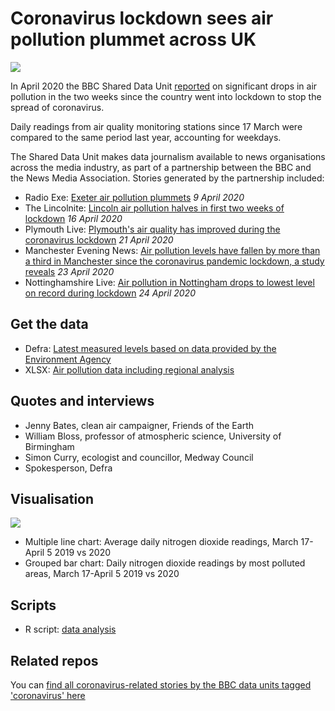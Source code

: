 # Coronavirus lockdown sees air pollution plummet across UK

![](https://ichef.bbci.co.uk/news/624/cpsprodpb/10171/production/_111650956_airpollution-nc.png)

In April 2020 the BBC Shared Data Unit [reported](https://www.bbc.co.uk/news/uk-england-52202974) on significant drops in air pollution in the two weeks since the country went into lockdown to stop the spread of coronavirus.

Daily readings from air quality monitoring stations since 17 March were compared to the same period last year, accounting for weekdays.

The Shared Data Unit makes data journalism available to news organisations across the media industry, as part of a partnership between the BBC and the News Media Association. Stories generated by the partnership included:

* Radio Exe: [Exeter air pollution plummets](https://www.radioexe.co.uk/news-and-features/local-news/exeter-air-pollution-plummets/) *9 April 2020*
* The Lincolnite: [Lincoln air pollution halves in first two weeks of lockdown](https://thelincolnite.co.uk/2020/04/lincoln-air-pollution-halves-in-first-two-weeks-of-lockdown/) *16 April 2020*
* Plymouth Live: [Plymouth's air quality has improved during the coronavirus lockdown](https://www.plymouthherald.co.uk/news/plymouth-news/plymouths-air-quality-improved-during-4062035) *21 April 2020*
* Manchester Evening News: [Air pollution levels have fallen by more than a third in Manchester since the coronavirus pandemic lockdown, a study reveals](https://www.manchestereveningnews.co.uk/news/greater-manchester-news/air-pollution-fall-mancxhester-lockdown-18141155) *23 April 2020* 
* Nottinghamshire Live: [Air pollution in Nottingham drops to lowest level on record during lockdown](https://www.nottinghampost.com/news/local-news/air-pollution-nottingham-drops-lowest-4074617) *24 April 2020*



## Get the data 

* Defra: [Latest measured levels based on data provided by the Environment Agency](https://uk-air.defra.gov.uk/latest/currentlevels)
* XLSX: [Air pollution data including regional analysis](https://github.com/BBC-Data-Unit/Coronavirus-air-pollution/blob/master/air_pollution_2_weeks_since_lockdown.xlsx)

## Quotes and interviews

* Jenny Bates, clean air campaigner, Friends of the Earth 
* William Bloss, professor of atmospheric science, University of Birmingham
* Simon Curry, ecologist and councillor, Medway Council
* Spokesperson, Defra

## Visualisation

![](https://ichef.bbci.co.uk/news/624/cpsprodpb/C553/production/_111651505_no2-nc.png)

* Multiple line chart: Average daily nitrogen dioxide readings, March 17-April 5 2019 vs 2020
* Grouped bar chart: Daily nitrogen dioxide readings by most polluted areas, March 17-April 5 2019 vs 2020

## Scripts

* R script: [data analysis](https://github.com/BBC-Data-Unit/Coronavirus-air-pollution/blob/master/NO2_data_by_hour_march.R)


## Related repos

You can [find all coronavirus-related stories by the BBC data units tagged 'coronavirus' here](https://github.com/search?q=topic%3Acoronavirus+org%3ABBC-Data-Unit&type=Repositories)

